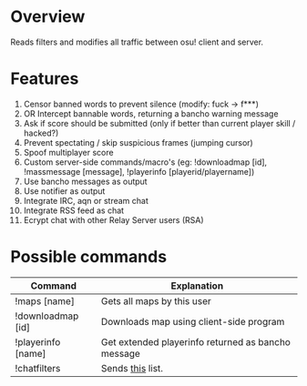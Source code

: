 # Overview
Reads filters and modifies all traffic between osu! client and server.

# Features
1. Censor banned words to prevent silence (modify: fuck -> f***)
1. OR Intercept bannable words, returning a bancho warning message
1. Ask if score should be submitted (only if better than current player skill / hacked?)
1. Prevent spectating / skip suspicious frames (jumping cursor)
1. Spoof multiplayer score
1. Custom server-side commands/macro's (eg: !downloadmap [id], !massmessage [message], !playerinfo [playerid/playername])
1. Use bancho messages as output
1. Use notifier as output
1. Integrate IRC, aqn or stream chat
2. Integrate RSS feed as chat
3. Ecrypt chat with other Relay Server users (RSA)


# Possible commands
| Command           | Explanation  | 
| -------------------|-------------|
| !maps [name]       | Gets all maps by this user |
| !downloadmap [id]  | Downloads map using client-side program      |
| !playerinfo [name] | Get extended playerinfo returned as bancho message|
|!chatfilters        | Sends [this](https://gist.github.com/shavitush/798987e2fe32225b9125) list. |
